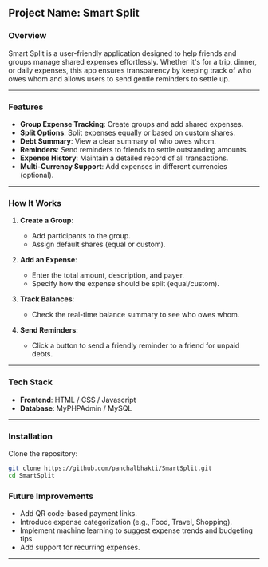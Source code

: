 ## Project Name: **Smart Split**

### Overview
Smart Split is a user-friendly application designed to help friends and groups manage shared expenses effortlessly. Whether it's for a trip, dinner, or daily expenses, this app ensures transparency by keeping track of who owes whom and allows users to send gentle reminders to settle up.

---

### Features
- **Group Expense Tracking**: Create groups and add shared expenses.
- **Split Options**: Split expenses equally or based on custom shares.
- **Debt Summary**: View a clear summary of who owes whom.
- **Reminders**: Send reminders to friends to settle outstanding amounts.
- **Expense History**: Maintain a detailed record of all transactions.
- **Multi-Currency Support**: Add expenses in different currencies (optional).
  
---

### How It Works
1. **Create a Group**:
   - Add participants to the group.
   - Assign default shares (equal or custom).

2. **Add an Expense**:
   - Enter the total amount, description, and payer.
   - Specify how the expense should be split (equal/custom).

3. **Track Balances**:
   - Check the real-time balance summary to see who owes whom.

4. **Send Reminders**:
   - Click a button to send a friendly reminder to a friend for unpaid debts.

---

### Tech Stack
- **Frontend**: HTML / CSS / Javascript
- **Database**: MyPHPAdmin / MySQL 

---

### Installation
   Clone the repository:  
   ```bash
   git clone https://github.com/panchalbhakti/SmartSplit.git
   cd SmartSplit
   ```


### Future Improvements
- Add QR code-based payment links.
- Introduce expense categorization (e.g., Food, Travel, Shopping).
- Implement machine learning to suggest expense trends and budgeting tips.
- Add support for recurring expenses.

---
